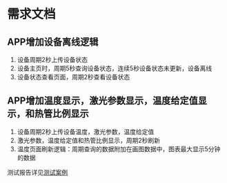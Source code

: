 # 需求文档

## APP增加设备离线逻辑

1. 设备周期2秒上传设备状态
2. 设备主页时，周期5秒查询设备状态，连续5秒设备状态未更新，设备离线
3. 设备状态查看页面，周期2秒查看设备状态
	
## APP增加温度显示，激光参数显示，温度给定值显示，和热管比例显示

1. 设备周期2秒上传设备温度，激光参数，温度给定值
2. 激光参数，温度给定值和热管比例显示，周期2秒刷新
3. 温度页面刷新逻辑：周期查询的数据附加在画图数据中，图表最大显示5分钟的数据

测试报告详见[测试案例](software/software_workflow/APP/1.1.0.2/APP界面优化和相关修改/测试案例.md)
